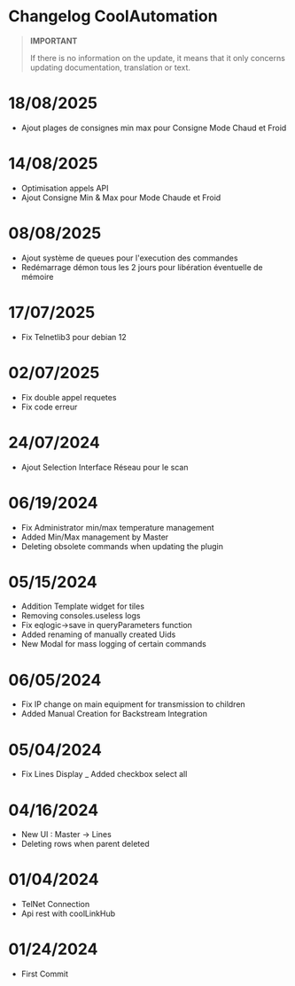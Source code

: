 # Changelog CoolAutomation


>**IMPORTANT**
>
>If there is no information on the update, it means that it only concerns updating documentation, translation or text.


# 18/08/2025

- Ajout plages de consignes min max pour Consigne Mode Chaud et Froid

# 14/08/2025

- Optimisation appels API
- Ajout Consigne Min & Max pour Mode Chaude et Froid

# 08/08/2025
- Ajout système de queues pour l'execution des commandes
- Redémarrage démon tous les 2 jours pour libération éventuelle de mémoire

# 17/07/2025
- Fix Telnetlib3 pour debian 12


# 02/07/2025
- Fix double appel requetes
- Fix code erreur

# 24/07/2024
- Ajout Selection Interface Réseau pour le scan

# 06/19/2024

- Fix Administrator min/max temperature management
- Added Min/Max management by Master
- Deleting obsolete commands when updating the plugin


# 05/15/2024

- Addition Template widget for tiles
- Removing consoles.useless logs
- Fix eqlogic->save in queryParameters function
- Added renaming of manually created Uids
- New Modal for mass logging of certain commands


# 06/05/2024

- Fix IP change on main equipment for transmission to children
- Added Manual Creation for Backstream Integration

# 05/04/2024

- Fix Lines Display
_ Added checkbox select all

# 04/16/2024

- New UI :  Master -> Lines
- Deleting rows when parent deleted


# 01/04/2024

- TelNet Connection
- Api rest with coolLinkHub

# 01/24/2024

- First Commit

